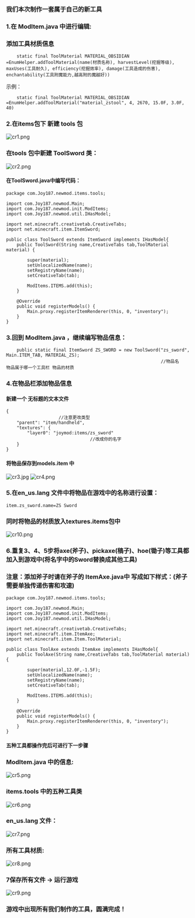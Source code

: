 ### 我们本次制作一套属于自己的新工具
### 1.在 ModItem.java 中进行编辑:
### 添加工具材质信息
```
	static final ToolMaterial MATERIAL_OBSIDIAN =EnumHelper.addToolMaterial(name(材质名称), harvestLevel(挖掘等级), maxUses(工具耐久), efficiency(挖掘效率), damage(工具造成的伤害), enchantability(工具附魔能力,越高附的魔越好))

```
示例：
```
	static final ToolMaterial MATERIAL_OBSIDIAN =EnumHelper.addToolMaterial("material_zstool", 4, 2670, 15.0F, 3.0F, 40)

```
### 2.在items包下 新建 tools 包
![cr1.png](https://cdn.acwing.com/media/article/image/2021/05/13/39383_147d0b05b3-cr1.png) 
### 在tools 包中新建 ToolSword 类：
![cr2.png](https://cdn.acwing.com/media/article/image/2021/05/13/39383_2d3e329bb3-cr2.png) 
#### 在ToolSword.java中编写代码：
```
package com.Joy187.newmod.items.tools;

import com.Joy187.newmod.Main;
import com.Joy187.newmod.init.ModItems;
import com.Joy187.newmod.util.IHasModel;

import net.minecraft.creativetab.CreativeTabs;
import net.minecraft.item.ItemSword;

public class ToolSword extends ItemSword implements IHasModel{
	public ToolSword(String name,CreativeTabs tab,ToolMaterial material) {
		
		super(material);
		setUnlocalizedName(name);
		setRegistryName(name);
		setCreativeTab(tab);
		
		ModItems.ITEMS.add(this);
	}
	
	@Override
	public void registerModels() {
		Main.proxy.registerItemRenderer(this, 0, "inventory");
	}
}
```
### 3.回到 ModItem.java ，继续编写物品信息：
```
	public static final ItemSword ZS_SWORD = new ToolSword("zs_sword", Main.ITEM_TAB, MATERIAL_ZS);
	                                                       //物品名   物品属于哪一个工具栏 物品的材质
```
### 4.在物品栏添加物品信息
#### 新建一个 无标题的文本文件
```
{
                    //注意更改类型
	"parent": "item/handheld",
	"textures": {
		"layer0": "joymod:items/zs_sword" 
		                        //改成你的名字
	}
}
```
#### 将物品保存到models.item 中
![cr3.jpg](https://cdn.acwing.com/media/article/image/2021/05/13/39383_1b7fbeedb3-cr3.jpg) 
![cr4.png](https://cdn.acwing.com/media/article/image/2021/05/13/39383_1fa64da8b3-cr4.png) 

### 5.在en_us.lang 文件中将物品在游戏中的名称进行设置：
```
item.zs_sword.name=ZS Sword
```
### 同时将物品的材质放入textures.items包中
![cr10.png](https://cdn.acwing.com/media/article/image/2021/05/13/39383_e4776138b3-cr10.png) 
### 6.重复3、4、5步将axe(斧子)、pickaxe(稿子)、hoe(锄子)等工具都加入到游戏中(将名字中的Sword替换成其他工具)
### 注意：添加斧子时请在斧子的 ItemAxe.java中 写成如下样式：(斧子需要单独传递伤害和攻速)
```
package com.Joy187.newmod.items.tools;

import com.Joy187.newmod.Main;
import com.Joy187.newmod.init.ModItems;
import com.Joy187.newmod.util.IHasModel;

import net.minecraft.creativetab.CreativeTabs;
import net.minecraft.item.ItemAxe;
import net.minecraft.item.Item.ToolMaterial;

public class ToolAxe extends ItemAxe implements IHasModel{
	public ToolAxe(String name,CreativeTabs tab,ToolMaterial material) {
		
		super(material,12.0F,-1.5F);
		setUnlocalizedName(name);
		setRegistryName(name);
		setCreativeTab(tab);
		
		ModItems.ITEMS.add(this);
	}
	
	@Override
	public void registerModels() {
		Main.proxy.registerItemRenderer(this, 0, "inventory");
	}
}
```
#### 五种工具都操作完后可进行下一步骤
### ModItem.java 中的信息:
![cr5.png](https://cdn.acwing.com/media/article/image/2021/05/13/39383_78309ba7b3-cr5.png) 
### items.tools 中的五种工具类
![cr6.png](https://cdn.acwing.com/media/article/image/2021/05/13/39383_a0ca2f46b3-cr6.png) 
### en_us.lang 文件：
![cr7.png](https://cdn.acwing.com/media/article/image/2021/05/13/39383_c822b8d9b3-cr7.png) 
### 所有工具材质:
![cr8.png](https://cdn.acwing.com/media/article/image/2021/05/13/39383_e3912aa3b3-cr8.png) 

### 7保存所有文件 -> 运行游戏
![cr9.png](https://cdn.acwing.com/media/article/image/2021/05/13/39383_80683813b3-cr9.png) 
### 游戏中出现所有我们制作的工具，圆满完成！
